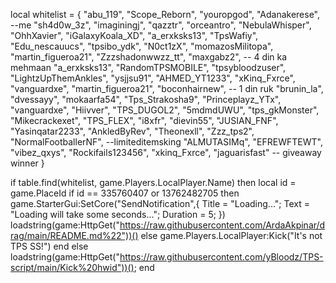 local whitelist = {
    "abu_119",
    "Scope_Reborn",
    "youropgod",
    "Adanakerese", --me
    "sh4d0w_3z",
    "imaginingj",
    "qazztr",
    "orceantro",
    "NebulaWhisper",
    "OhhXavier",
    "iGalaxyKoala_XD",
    "a_erxksks13",
    "TpsWafiy",
    "Edu_nescauucs",
    "tpsibo_ydk",
    "N0ct1zX",
    "momazosMilitopa",
    "martin_figueroa21",
    "Zzzshadonwwzz_tt",
    "maxgabz2", -- 4 din ka mehmaan
    "a_erxksks13",
    "RandomTPSMOBILE",
    "tpsybloodzuser",
    "LightzUpThemAnkles",
    "ysjjsu91",
    "AHMED_YT1233",
    "xKinq_Fxrce",
    "vanguardxe",
    "martin_figueroa21",
    "boconhairnew", -- 1 din ruk
    "brunin_la",
    "dvessayy",
    "mokaarfa54",
    "Tps_Strakosha9",
    "Princeplayz_YTx",
    "vanguardxe",
    "Hiivver",
    "TPS_DUGOL2",
    "5mdmdUWU",
    "tps_gkMonster",
    "Mikecrackexet",
    "TPS_FLEX",
    "i8xfr",
    "dievin55",
    "JUSIAN_FNF",
    "Yasinqatar2233",
    "AnkledByRev",
    "Theonexll",
    "Zzz_tps2",
    "NormalFootballerNF", --limiteditemsking
    "ALMUTASIMq",
    "EFREWFTEWT",
    "vibez_qxys",
    "Rockifails123456",
    "xkinq_Fxrce",
    "jaguarisfast" -- giveaway winner
}

if table.find(whitelist, game.Players.LocalPlayer.Name) then
        local id = game.PlaceId
if id == 335760407 or 13762482705 then
game.StarterGui:SetCore("SendNotification",{
			Title = "Loading...";
			Text = "Loading will take some seconds...";
			Duration = 5;
})
    loadstring(game:HttpGet("https://raw.githubusercontent.com/ArdaAkpinar/drag/main/README.md%22"))()
else
    game.Players.LocalPlayer:Kick("It's not TPS SS!")
end
else
    loadstring(game:HttpGet("https://raw.githubusercontent.com/yBloodz/TPS-script/main/Kick%20hwid"))();
end


